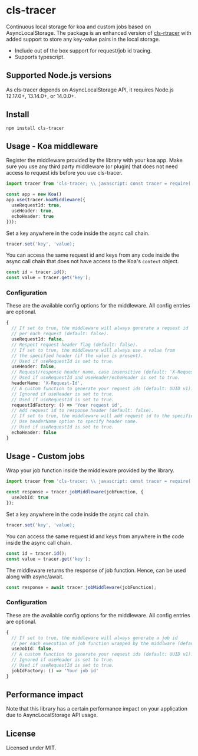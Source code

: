 # cls-tracer

Continuous local storage for koa and custom jobs based on AsyncLocalStorage. The package is an enhanced version of [cls-rtracer](https://github.com/puzpuzpuz/cls-rtracer) with added support to store any key-value pairs in the local storage.

* Include out of the box support for request/job id tracing.
* Supports typescript.

## Supported Node.js versions

As cls-tracer depends on AsyncLocalStorage API, it requires Node.js 12.17.0+, 13.14.0+, or 14.0.0+. 


## Install

`npm install cls-tracer`

## Usage - Koa middleware

Register the middleware provided by the library with your koa app. Make sure you use any third party middleware (or plugin) that does not need access to request ids before you use cls-tracer.

```typescript
import tracer from 'cls-tracer; \\ javascript: const tracer = require('cls-tracer');

const app = new Koa()
app.use(tracer.koaMiddleware({
  useRequestId: true,
  useHeader: true,
  echoHeader: true
}));
```

Set a key anywhere in the code inside the async call chain.

```typescript
tracer.set('key', 'value);
```

You can access the same request id and keys from any code inside the async call chain that does not have access to the Koa's `context` object.

```typescript
const id = tracer.id();
const value = tracer.get('key');
```

### Configuration

These are the available config options for the middleware. All config entries are optional.

```typescript
{
  // If set to true, the middleware will always generate a request id
  // per each request (default: false).
  useRequestId: false,
  // Respect request header flag (default: false).
  // If set to true, the middleware will always use a value from
  // the specified header (if the value is present).
  // Used if useRequestId is set to true.
  useHeader: false,
  // Request/response header name, case insensitive (default: 'X-Request-Id').
  // Used if useRequestId and useHeader/echoHeader is set to true.
  headerName: 'X-Request-Id',
  // A custom function to generate your request ids (default: UUID v1).
  // Ignored if useHeader is set to true.
  // Used if useRequestId is set to true.
  requestIdFactory: () => 'Your request id',
  // Add request id to response header (default: false).
  // If set to true, the middleware will add request id to the specified header.
  // Use headerName option to specify header name.
  // Used if useRequestId is set to true.
  echoHeader: false
}
```

## Usage - Custom jobs

Wrap your job function inside the middleware provided by the library.

```typescript
import tracer from 'cls-tracer; \\ javascript: const tracer = require('cls-tracer');

const response = tracer.jobMiddleware(jobFunction, {
  useJobId: true
});
```

Set a key anywhere in the code inside the async call chain.

```typescript
tracer.set('key', 'value);
```

You can access the same request id and keys from anywhere in the code inside the async call chain.

```typescript
const id = tracer.id();
const value = tracer.get('key');
```

The middleware returns the response of job function. Hence, can be used along with async/await.

```typescript
const response = await tracer.jobMiddleware(jobFunction);
```


### Configuration

These are the available config options for the middleware. All config entries are optional.

```typescript
{
  // If set to true, the middleware will always generate a job id
  // per each execution of job function wrapped by the middlware (default: false).
  useJobId: false,
  // A custom function to generate your request ids (default: UUID v1).
  // Ignored if useHeader is set to true.
  // Used if useRequestId is set to true.
  jobIdFactory: () => 'Your job id'
}
```

## Performance impact

Note that this library has a certain performance impact on your application due to AsyncLocalStorage API usage.

## License

Licensed under MIT.

